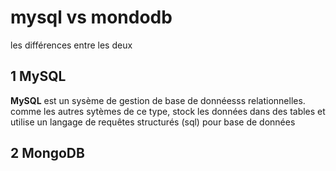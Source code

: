 # mysql vs mondodb


les différences entre les deux

## 1 MySQL

**MySQL** est un sysème de gestion de base de donnéesss relationnelles.
comme les autres sytèmes de ce type, stock les données dans des tables et utilise un langage de requêtes structurés (sql) pour base de données

## 2 MongoDB

